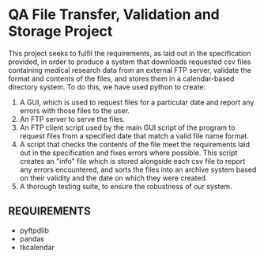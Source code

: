 # QA File Transfer, Validation and Storage Project

This project seeks to fulfil the requirements, as laid out in the specification provided, in order to produce a system that downloads requested csv files containing medical research data from an external FTP server, validate the format and contents of the files, and stores them in a calendar-based directory system. To do this, we have used python to create:
1. A GUI, which is used to request files for a particular date and report any errors with those files to the user.
2. An FTP server to serve the files.
3. An FTP client script used by the main GUI script of the program to request files from a specified date that match a valid file name format.
4. A script that checks the contents of the file meet the requirements laid out in the specification and fixes errors where possible.  This script creates an "info" file which is stored alongside each csv file to report any errors encountered, and sorts the files into an archive system based on their validity and the date on which they were created.
5. A thorough testing suite, to ensure the robustness of our system.

## REQUIREMENTS

- pyftpdlib
- pandas
- tkcalendar
